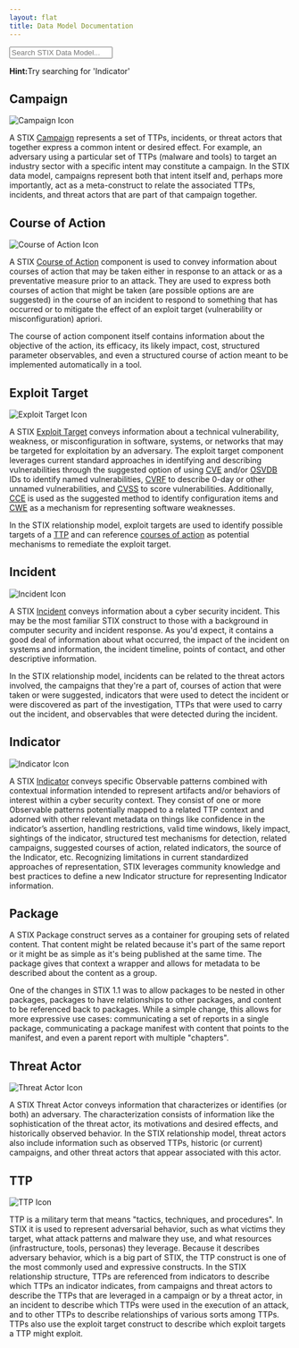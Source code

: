 ```yaml
---
layout: flat
title: Data Model Documentation
---
```


<div class="full-width">
  <input type="text" class="doc-types form-control input-lg" placeholder="Search STIX Data Model..." />
</div>

<p><strong>Hint:</strong>Try searching for 'Indicator'</p>


## Campaign

<img src="/images/Campaign.png" class="component-img" alt="Campaign Icon" />

A STIX [Campaign](/data-model/{{site.current_version}}/campaign/CampaignType) represents a set of TTPs, incidents, or threat actors that together express a common intent or desired effect. For example, an adversary using a particular set of TTPs (malware and tools) to target an industry sector with a specific intent may constitute a campaign. In the STIX data model, campaigns represent both that intent itself and, perhaps more importantly, act as a meta-construct to relate the associated TTPs, incidents, and threat actors that are part of that campaign together.


## Course of Action

<img src="/images/Course of Action.png" class="component-img" alt="Course of Action Icon" />

A STIX [Course of Action](/data-model/{{site.current_version}}/coa/CourseOfActionType) component is used to convey information about courses of action that may be taken either in response to an attack or as a preventative measure prior to an attack. They are used to express both courses of action that might be taken (are possible options are are suggested) in the course of an incident to respond to something that has occurred or to mitigate the effect of an exploit target (vulnerability or misconfiguration) apriori.

The course of action component itself contains information about the objective of the action, its efficacy, its likely impact, cost, structured parameter observables, and even a structured course of action meant to be implemented automatically in a tool.


## Exploit Target

<img src="/images/Exploit Target.png" class="component-img" alt="Exploit Target Icon" />

A STIX [Exploit Target](/data-model/{{site.current_version}}/et/ExploitTargetType) conveys information about a technical vulnerability, weakness, or misconfiguration in software, systems, or networks that may be targeted for exploitation by an adversary. The exploit target component leverages current standard approaches in identifying and describing vulnerabilities through the suggested option of using [CVE](http://cve.mitre.org) and/or [OSVDB](http://osvdb.org) IDs to identify named vulnerabilities, [CVRF](http://icasi.org/cvrf-1.1) to describe 0-day or other unnamed vulnerabilities, and [CVSS](http://www.first.org/cvss‎) to score vulnerabilities. Additionally, [CCE](http://cce.mitre.org) is used as the suggested method to identify configuration items and [CWE](http://cwe.mitre.org) as a mechanism for representing software weaknesses.

In the STIX relationship model, exploit targets are used to identify possible targets of a [TTP](/data-model/{{site.current_version}}/ttp/TTPType) and can reference [courses of action](/data-model/{{site.current_version}}/coa/CourseOfActionType) as potential mechanisms to remediate the exploit target.


## Incident

<img src="/images/Incident.png" class="component-img" alt="Incident Icon" />

A STIX [Incident](/data-model/{{site.current_version}}/incident/IncidentType) conveys information about a cyber security incident. This may be the most familiar STIX construct to those with a background in computer security and incident response. As you'd expect, it contains a good deal of information about what occurred, the impact of the incident on systems and information, the incident timeline, points of contact, and other descriptive information.

In the STIX relationship model, incidents can be related to the threat actors involved, the campaigns that they're a part of, courses of action that were taken or were suggested, indicators that were used to detect the incident or were discovered as part of the investigation, TTPs that were used to carry out the incident, and observables that were detected during the incident.


## Indicator

<img src="/images/Indicator.png" class="component-img" alt="Indicator Icon" />

A STIX [Indicator](/data-model/{{site.current_version}}/indicator/IndicatorType) conveys specific Observable patterns combined with contextual information intended to represent artifacts and/or behaviors of interest within a cyber security context. They consist of one or more Observable patterns potentially mapped to a related TTP context and adorned with other relevant metadata on things like confidence in the indicator’s assertion, handling restrictions, valid time windows, likely impact, sightings of the indicator, structured test mechanisms for detection, related campaigns, suggested courses of action, related indicators, the source of the Indicator, etc. Recognizing limitations in current standardized approaches of representation, STIX leverages community knowledge and best practices to define a new Indicator structure for representing Indicator information. 


## Package

A STIX Package construct serves as a container for grouping sets of related content. That content might be related because it's part of the same report or it might be as simple as it's being published at the same time. The package gives that context a wrapper and allows for metadata to be described about the content as a group.

One of the changes in STIX 1.1 was to allow packages to be nested in other packages, packages to have relationships to other packages, and content to be referenced back to packages. While a simple change, this allows for more expressive use cases: communicating a set of reports in a single package, communicating a package manifest with content that points to the manifest, and even a parent report with multiple "chapters".


## Threat Actor

<img src="/images/Threat Actor.png" class="component-img" alt="Threat Actor Icon" />

A STIX Threat Actor conveys information that characterizes or identifies (or both) an adversary. The characterization consists of information like the sophistication of the threat actor, its motivations and desired effects, and historically observed behavior. In the STIX relationship model, threat actors also include information such as observed TTPs, historic (or current) campaigns, and other threat actors that appear associated with this actor.


## TTP

<img src="/images/TTP.png" class="component-img" alt="TTP Icon" />

TTP is a military term that means "tactics, techniques, and procedures". In STIX it is used to represent adversarial behavior, such as what victims they target, what attack patterns and malware they use, and what resources (infrastructure, tools, personas) they leverage. Because it describes adversary behavior, which is a big part of STIX, the TTP construct is one of the most commonly used and expressive constructs. In the STIX relationship structure, TTPs are referenced from indicators to describe which TTPs an indicator indicates, from campaigns and threat actors to describe the TTPs that are leveraged in a campaign or by a threat actor, in an incident to describe which TTPs were used in the execution of an attack, and to other TTPs to describe relationships of various sorts among TTPs. TTPs also use the exploit target construct to describe which exploit targets a TTP might exploit.
